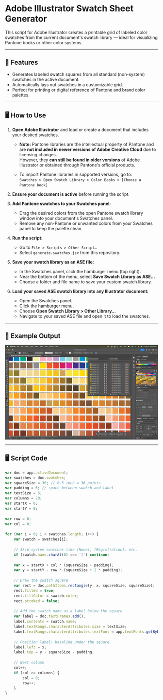 # Adobe Illustrator Swatch Sheet Generator

This script for Adobe Illustrator creates a printable grid of labeled color swatches from the current document's swatch library — ideal for visualizing Pantone books or other color systems.

---

## 🎯 Features

- Generates labeled swatch squares from all standard (non-system) swatches in the active document.
- Automatically lays out swatches in a customizable grid.
- Perfect for printing or digital reference of Pantone and brand color palettes.

---

## 🖥️ How to Use

1. **Open Adobe Illustrator** and load or create a document that includes your desired swatches.

   - **Note:** Pantone libraries are the intellectual property of Pantone and are **not included in newer versions of Adobe Creative Cloud** due to licensing changes.  
     However, they **can still be found in older versions** of Adobe Illustrator or obtained through Pantone's official products.

   - To import Pantone libraries in supported versions, go to:  
     `Swatches > Open Swatch Library > Color Books > [Choose a Pantone book]`

2. **Ensure your document is active** before running the script.

3. **Add Pantone swatches to your Swatches panel:**
   - Drag the desired colors from the open Pantone swatch library window into your document's Swatches panel.
   - Remove any non-Pantone or unwanted colors from your Swatches panel to keep the palette clean.

4. **Run the script:**
   - Go to `File > Scripts > Other Script…`
   - Select `generate-swatches.jsx` from this repository.

5. **Save your swatch library as an ASE file:**
   - In the Swatches panel, click the hamburger menu (top right).
   - Near the bottom of the menu, select **Save Swatch Library as ASE...**
   - Choose a folder and file name to save your custom swatch library.

6. **Load your saved ASE swatch library into any Illustrator document:**
   - Open the Swatches panel.
   - Click the hamburger menu.
   - Choose **Open Swatch Library > Other Library…**
   - Navigate to your saved ASE file and open it to load the swatches.

---

## 🧪 Example Output

![Swatches Panel in Illustrator](https://github.com/picatar/adobe-illustrator-swatches/blob/main/adobe-illustatror-swatch-library.jpg)

---

## 🖥️ Script Code

```javascript
var doc = app.activeDocument;
var swatches = doc.swatches;
var squareSize = 36; // 0.5 inch = 36 points
var padding = 6; // space between swatch and label
var textSize = 6;
var columns = 20;
var startX = 0;
var startY = 0;

var row = 0;
var col = 0;

for (var i = 0; i < swatches.length; i++) {
    var swatch = swatches[i];

    // Skip system swatches like [None], [Registration], etc.
    if (swatch.name.charAt(0) === '[') continue;

    var x = startX + col * (squareSize + padding);
    var y = startY - row * (squareSize + 2 * padding);

    // Draw the swatch square
    var rect = doc.pathItems.rectangle(y, x, squareSize, squareSize);
    rect.filled = true;
    rect.fillColor = swatch.color;
    rect.stroked = false;

    // Add the swatch name as a label below the square
    var label = doc.textFrames.add();
    label.contents = swatch.name;
    label.textRange.characterAttributes.size = textSize;
    label.textRange.characterAttributes.textFont = app.textFonts.getByName("MyriadPro-Regular");

    // Position label: baseline under the square
    label.left = x;
    label.top = y - squareSize - padding;

    // Next column
    col++;
    if (col >= columns) {
        col = 0;
        row++;
    }
}
